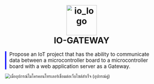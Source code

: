 <h1 align="center">
  <img src="https://github.com/user-attachments/assets/cb8a947b-8ce8-40bd-9827-9ee32c7c0fda" alt="io_logo" width="100"/>  
  <br>IO-GATEWAY
</h1>

<div style="border-left: 4px solid blue; padding-left: 10px; font-size: 1.2em;">
  Propose an IoT project that has the ability to communicate data between a microcontroller board to a microcontroller board with a web application server as a Gateway.
</div>

![เมื่ออุปกรณ์ไมโครคอนโทรเลอร์เชื่อมต่อเว็บไซต์สำเร็จ (อุปกรณ์คู่)](https://github.com/user-attachments/assets/0b70c4fa-7699-4b90-aab5-c6121d5a6d87)


